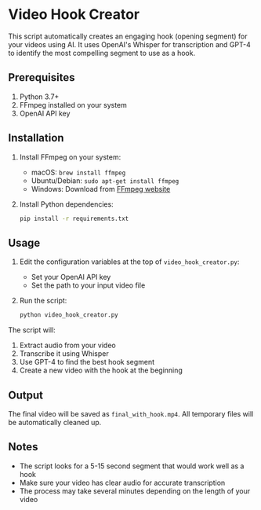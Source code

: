 # Video Hook Creator

This script automatically creates an engaging hook (opening segment) for your videos using AI. It uses OpenAI's Whisper for transcription and GPT-4 to identify the most compelling segment to use as a hook.

## Prerequisites

1. Python 3.7+
2. FFmpeg installed on your system
3. OpenAI API key

## Installation

1. Install FFmpeg on your system:
   - macOS: `brew install ffmpeg`
   - Ubuntu/Debian: `sudo apt-get install ffmpeg`
   - Windows: Download from [FFmpeg website](https://ffmpeg.org/download.html)

2. Install Python dependencies:
   ```bash
   pip install -r requirements.txt
   ```

## Usage

1. Edit the configuration variables at the top of `video_hook_creator.py`:
   - Set your OpenAI API key
   - Set the path to your input video file

2. Run the script:
   ```bash
   python video_hook_creator.py
   ```

The script will:
1. Extract audio from your video
2. Transcribe it using Whisper
3. Use GPT-4 to find the best hook segment
4. Create a new video with the hook at the beginning

## Output

The final video will be saved as `final_with_hook.mp4`. All temporary files will be automatically cleaned up.

## Notes

- The script looks for a 5-15 second segment that would work well as a hook
- Make sure your video has clear audio for accurate transcription
- The process may take several minutes depending on the length of your video 